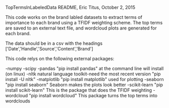 TopTermsInLabeledData README, Eric Titus, October 2, 2015

This code works on the brand labled datasets to extract terms of importance to each brand using a TFIDF weighting scheme.
The top terms are saved to an external text file, and wordcloud plots are generated for each brand.

The data should be in a csv with the headings ['Date','Handle','Source','Content','Brand']

This code relys on the following external packages:

-numpy
-scipy
-pandas      "pip install pandas" at the command line will install (on linux)
-nltk         natural language toolkit-need the most recent version "pip install -U nltk"
-matplotlib   "pip install matplotlib" used for plotting
-seaborn      "pip install seaborn" Seaborn makes the plots look better
-scikit-learn "pip install scikit-learn" This is the package that does the TFIDF weighting
-wordcloud    "pip install wordcloud" This package turns the top terms into wordclouds
